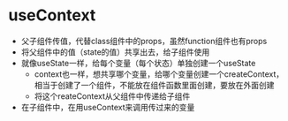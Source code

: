 
# useContext
- 父子组件传值，代替class组件中的props，虽然function组件也有props
- 将父组件中的值（state的值）共享出去，给子组件使用
- 就像useState一样，给每个变量（每个状态）单独创建一个useState
  - context也一样，想共享哪个变量，给哪个变量创建一个createContext，相当于创建了一个组件，不能放在组件函数里面创建，要放在外面创建
  - 将这个reateContext从父组件中传递给子组件
- 在子组件中，在用useContext来调用传过来的变量


